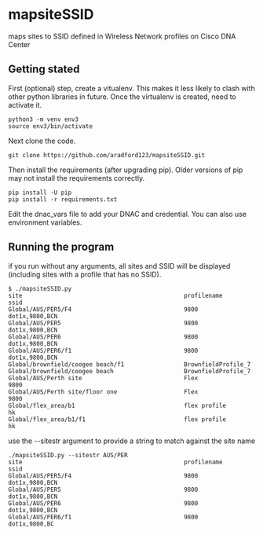 # mapsiteSSID
maps sites to SSID defined in Wireless Network profiles on Cisco DNA Center

## Getting stated
First (optional) step, create a vitualenv. This makes it less likely to clash with other python libraries in future.
Once the virtualenv is created, need to activate it.
```buildoutcfg
python3 -m venv env3
source env3/bin/activate
```

Next clone the code.

```buildoutcfg
git clone https://github.com/aradford123/mapsiteSSID.git
```

Then install the  requirements (after upgrading pip). 
Older versions of pip may not install the requirements correctly.
```buildoutcfg
pip install -U pip
pip install -r requirements.txt
```

Edit the dnac_vars file to add your DNAC and credential.  You can also use environment variables.

## Running the program

if you run without any arguments, all sites and SSID will be displayed (including sites with a profile that has no SSID).

```
$ ./mapsiteSSID.py 
site                                              profilename         ssid
Global/AUS/PER5/F4                                9800                dot1x,9800,BCN
Global/AUS/PER5                                   9800                dot1x,9800,BCN
Global/AUS/PER6                                   9800                dot1x,9800,BCN
Global/AUS/PER6/f1                                9800                dot1x,9800,BCN
Global/brownfield/coogee beach/f1                 BrownfieldProfile_7 
Global/brownfield/coogee beach                    BrownfieldProfile_7       
Global/AUS/Perth site                             Flex                9800
Global/AUS/Perth site/floor one                   Flex                9800
Global/flex_area/b1                               flex profile        hk
Global/flex_area/b1/f1                            flex profile        hk

```

use the --sitestr argument to provide a string to match against the site name

```
./mapsiteSSID.py --sitestr AUS/PER
site                                              profilename         ssid
Global/AUS/PER5/F4                                9800                dot1x,9800,BCN
Global/AUS/PER5                                   9800                dot1x,9800,BCN
Global/AUS/PER6                                   9800                dot1x,9800,BCN
Global/AUS/PER6/f1                                9800                dot1x,9800,BC
```
